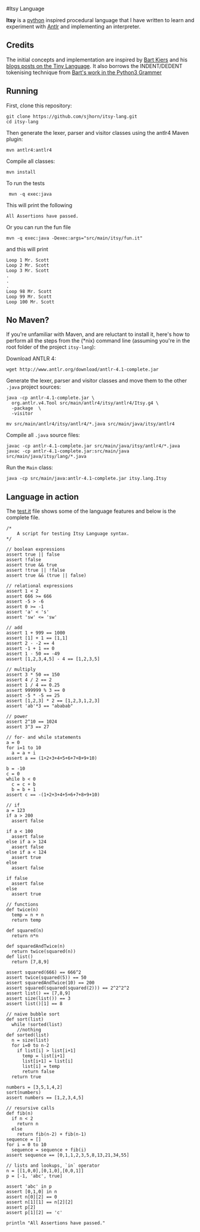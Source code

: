 #Itsy Language

**Itsy** is a [python](http://www.python.org) inspired procedural language that I have written to learn and experiment with [Antlr](http://www.antlr.org) and implementing an interpreter. 

## Credits

The initial concepts and implementation are inspired by [Bart Kiers](https://github.com/bkiers) and his [blogs posts on the Tiny Language](http://bkiers.blogspot.nl/2011/03/creating-your-own-programming-language.html). It also borrows the INDENT/DEDENT tokenising technique from [Bart's work in the Python3 Grammer](https://github.com/antlr/grammars-v4/blob/master/python3/Python3.g4)


## Running

First, clone this repository:

```
git clone https://github.com/sjhorn/itsy-lang.git
cd itsy-lang
```

Then generate the lexer, parser and visitor classes using the antlr4 Maven plugin:

```
mvn antlr4:antlr4
```

Compile all classes:

```
mvn install
```

To run the tests

```
 mvn -q exec:java
```
 
 This will print the following
 
```
All Assertions have passed.
``` 

Or you can run the fun file

```
mvn -q exec:java -Dexec:args="src/main/itsy/fun.it"
```

and this will print

```
Loop 1 Mr. Scott
Loop 2 Mr. Scott
Loop 3 Mr. Scott
.
.
.
Loop 98 Mr. Scott
Loop 99 Mr. Scott
Loop 100 Mr. Scott
```


## No Maven?

If you're unfamiliar with Maven, and are reluctant to install it, here's how
to perform all the steps from the (*nix) command line (assuming you're in the
root folder of the project `itsy-lang`):

Download ANTLR 4:

```
wget http://www.antlr.org/download/antlr-4.1-complete.jar
```

Generate the lexer, parser and visitor classes and move them to the other 
`.java` project sources:

```
java -cp antlr-4.1-complete.jar \
  org.antlr.v4.Tool src/main/antlr4/itsy/antlr4/Itsy.g4 \
  -package  \
  -visitor
  
mv src/main/antlr4/itsy/antlr4/*.java src/main/java/itsy/antlr4
```

Compile all `.java` source files:

```
javac -cp antlr-4.1-complete.jar src/main/java/itsy/antlr4/*.java
javac -cp antlr-4.1-complete.jar:src/main/java src/main/java/itsy/lang/*.java
```

Run the `Main` class:

```
java -cp src/main/java:antlr-4.1-complete.jar itsy.lang.Itsy
```


## Language in action

The [test.it](https://github.com/sjhorn/itsy-lang/blob/master/src/main/itsy/test.it) file shows some of the language features and below is the complete file. 

```
/*
    A script for testing Itsy Language syntax.
*/

// boolean expressions
assert true || false
assert !false
assert true && true
assert !true || !false
assert true && (true || false)

// relational expressions
assert 1 < 2
assert 666 >= 666
assert -5 > -6
assert 0 >= -1
assert 'a' < 's'
assert 'sw' <= 'sw'

// add
assert 1 + 999 == 1000
assert [1] + 1 == [1,1]
assert 2 - -2 == 4
assert -1 + 1 == 0
assert 1 - 50 == -49
assert [1,2,3,4,5] - 4 == [1,2,3,5]

// multiply
assert 3 * 50 == 150
assert 4 / 2 == 2
assert 1 / 4 == 0.25
assert 999999 % 3 == 0
assert -5 * -5 == 25
assert [1,2,3] * 2 == [1,2,3,1,2,3]
assert 'ab'*3 == "ababab"

// power
assert 2^10 == 1024
assert 3^3 == 27

// for- and while statements
a = 0
for i=1 to 10
  a = a + i
assert a == (1+2+3+4+5+6+7+8+9+10)

b = -10
c = 0
while b < 0 
  c = c + b
  b = b + 1
assert c == -(1+2+3+4+5+6+7+8+9+10)

// if
a = 123
if a > 200
  assert false

if a < 100
  assert false
else if a > 124
  assert false
else if a < 124
  assert true
else
  assert false

if false
  assert false
else
  assert true

// functions
def twice(n)
  temp = n + n 
  return temp

def squared(n) 
  return n*n 

def squaredAndTwice(n) 
  return twice(squared(n)) 
def list()
  return [7,8,9]
       
assert squared(666) == 666^2
assert twice(squared(5)) == 50
assert squaredAndTwice(10) == 200
assert squared(squared(squared(2))) == 2^2^2^2
assert list() == [7,8,9]
assert size(list()) == 3
assert list()[1] == 8

// naive bubble sort
def sort(list)
  while !sorted(list)
  	//nothing
def sorted(list)
  n = size(list)
  for i=0 to n-2
    if list[i] > list[i+1]
      temp = list[i+1]
      list[i+1] = list[i]
      list[i] = temp
      return false
  return true

numbers = [3,5,1,4,2]
sort(numbers)
assert numbers == [1,2,3,4,5]

// resursive calls
def fib(n)
  if n < 2
    return n
  else
    return fib(n-2) + fib(n-1)
sequence = []
for i = 0 to 10
  sequence = sequence + fib(i)
assert sequence == [0,1,1,2,3,5,8,13,21,34,55]

// lists and lookups, `in` operator
n = [[1,0,0],[0,1,0],[0,0,1]]
p = [-1, 'abc', true]
       
assert 'abc' in p
assert [0,1,0] in n
assert n[0][2] == 0
assert n[1][1] == n[2][2]
assert p[2]
assert p[1][2] == 'c'

println "All Assertions have passed."
```